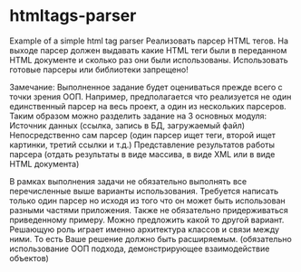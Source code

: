 # htmltags-parser
Example of a simple html tag parser
Реализовать парсер HTML тегов.
На выходе парсер должен выдавать какие HTML теги были в переданном HTML документе и сколько раз они были использованы.
Использовать готовые парсеры или библиотеки запрещено!

Замечание:
Выполненное задание будет оцениваться прежде всего с точки зрения ООП.
Например, предполагается что реализуется не один единственный парсер на весь проект, а один из нескольких парсеров. Таким образом можно разделить задание на 3 основных модуля:
Источник данных (ссылка, запись в БД, загружаемый файл)
Непосредственно сам парсер (один парсер ищет теги, второй ищет картинки, третий ссылки и т.д.)
Представление результатов работы парсера (отдать результаты в виде массива, в виде XML или в виде HTML документа)

В рамках выполнения задачи не обязательно выполнять все перечисленные выше варианты использования. Требуется написать только один парсер но исходя из того что он может быть использован разными частями приложения. 
Также не обязательно придерживаться приведенному примеру. Можно предложить какой то другой вариант. Решающую роль играет именно архитектура классов и связи между ними. То есть Ваше решение должно быть расширяемым.
(обязательно использование ООП подхода, демонстрирующее взаимодействие объектов)
